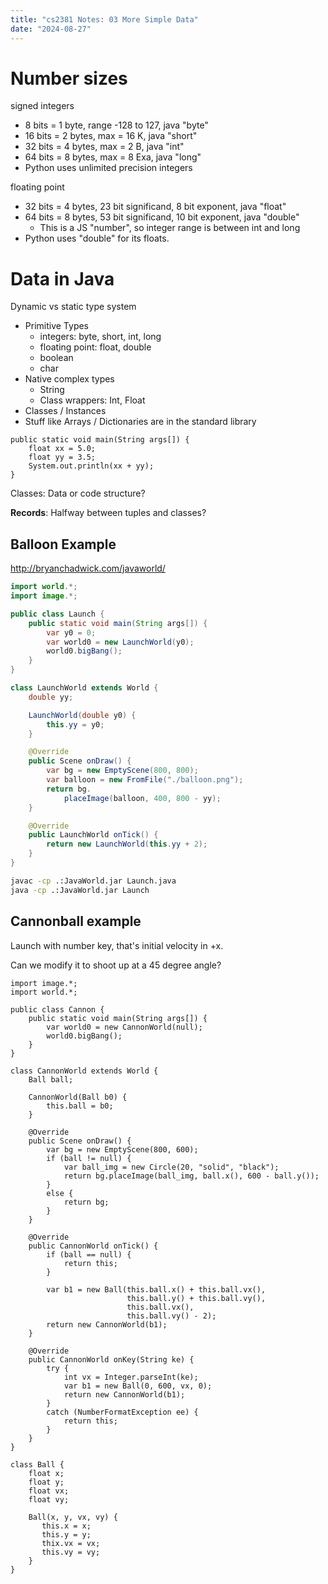 ```yaml
---
title: "cs2381 Notes: 03 More Simple Data"
date: "2024-08-27"
---
```



# Number sizes

signed integers

 - 8 bits = 1 byte, range -128 to 127, java "byte"
 - 16 bits = 2 bytes, max = 16 K, java "short" 
 - 32 bits = 4 bytes, max = 2 B, java "int"
 - 64 bits = 8 bytes, max = 8 Exa, java "long"
 - Python uses unlimited precision integers

floating point

 - 32 bits = 4 bytes, 23 bit significand, 8 bit exponent, java "float"
 - 64 bits = 8 bytes, 53 bit significand, 10 bit exponent, java "double"
   - This is a JS "number", so integer range is between int and long
 - Python uses "double" for its floats.

# Data in Java

Dynamic vs static type system

 - Primitive Types
   - integers: byte, short, int, long
   - floating point: float, double
   - boolean
   - char
 - Native complex types
   - String
   - Class wrappers: Int, Float
 - Classes / Instances
 - Stuff like Arrays / Dictionaries are in the standard library
 
```
public static void main(String args[]) {
    float xx = 5.0;
    float yy = 3.5;
    System.out.println(xx + yy);
}
```
 

Classes: Data or code structure?

**Records**: Halfway between tuples and classes?


## Balloon Example

http://bryanchadwick.com/javaworld/

```java
import world.*;
import image.*;

public class Launch {
    public static void main(String args[]) {
        var y0 = 0;
        var world0 = new LaunchWorld(y0);
        world0.bigBang();
    }
}

class LaunchWorld extends World {
    double yy;

    LaunchWorld(double y0) {
        this.yy = y0;
    }

    @Override
    public Scene onDraw() {
        var bg = new EmptyScene(800, 800);
        var balloon = new FromFile("./balloon.png");
        return bg.
            placeImage(balloon, 400, 800 - yy);
    }

    @Override
    public LaunchWorld onTick() {
        return new LaunchWorld(this.yy + 2);
    }
}
```

```bash
javac -cp .:JavaWorld.jar Launch.java
java -cp .:JavaWorld.jar Launch
```

## Cannonball example 

Launch with number key, that's initial velocity in +x.

Can we modify it to shoot up at a 45 degree angle?

```
import image.*;
import world.*;

public class Cannon {
    public static void main(String args[]) {
        var world0 = new CannonWorld(null);
        world0.bigBang();
    }
}

class CannonWorld extends World {
    Ball ball;

    CannonWorld(Ball b0) {
        this.ball = b0;
    }

    @Override
    public Scene onDraw() {
        var bg = new EmptyScene(800, 600);
        if (ball != null) {
            var ball_img = new Circle(20, "solid", "black");
            return bg.placeImage(ball_img, ball.x(), 600 - ball.y());
        }
        else {
            return bg;
        }
    }

    @Override
    public CannonWorld onTick() {
        if (ball == null) {
            return this;
        }

        var b1 = new Ball(this.ball.x() + this.ball.vx(),
                          this.ball.y() + this.ball.vy(),
                          this.ball.vx(),
                          this.ball.vy() - 2);
        return new CannonWorld(b1);
    }

    @Override
    public CannonWorld onKey(String ke) {
        try {
            int vx = Integer.parseInt(ke);
            var b1 = new Ball(0, 600, vx, 0);
            return new CannonWorld(b1);
        }
        catch (NumberFormatException ee) {
            return this;
        }
    }
}

class Ball {
    float x;
    float y;
    float vx;
    float vy;
    
    Ball(x, y, vx, vy) {
       this.x = x;
       this.y = y;
       thix.vx = vx;
       this.vy = vy;
    }
}
```

